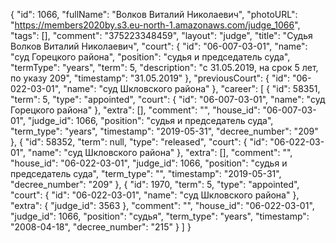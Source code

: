 {
    "id": 1066,
    "fullName": "Волков Виталий Николаевич",
    "photoURL": "https://members2020by.s3.eu-north-1.amazonaws.com/judge_1066",
    "tags": [],
    "comment": "375223348459",
    "layout": "judge",
    "title": "Судья Волков Виталий Николаевич",
    "court": {
        "id": "06-007-03-01",
        "name": "суд Горецкого района",
        "position": "судья и председатель суда",
        "termType": "years",
        "term": 5,
        "description": "c 31.05.2019, на срок 5 лет, по указу 209",
        "timestamp": "31.05.2019"
    },
    "previousCourt": {
        "id": "06-022-03-01",
        "name": "суд Шкловского района"
    },
    "career": [
        {
            "id": 58351,
            "term": 5,
            "type": "appointed",
            "court": {
                "id": "06-007-03-01",
                "name": "суд Горецкого района"
            },
            "extra": [],
            "comment": "",
            "house_id": "06-007-03-01",
            "judge_id": 1066,
            "position": "судья и председатель суда",
            "term_type": "years",
            "timestamp": "2019-05-31",
            "decree_number": "209"
        },
        {
            "id": 58352,
            "term": null,
            "type": "released",
            "court": {
                "id": "06-022-03-01",
                "name": "суд Шкловского района"
            },
            "extra": [],
            "comment": "",
            "house_id": "06-022-03-01",
            "judge_id": 1066,
            "position": "судья и председатель суда",
            "term_type": "",
            "timestamp": "2019-05-31",
            "decree_number": "209"
        },
        {
            "id": 1970,
            "term": 5,
            "type": "appointed",
            "court": {
                "id": "06-022-03-01",
                "name": "суд Шкловского района"
            },
            "extra": {
                "judge_id": 3563
            },
            "comment": "",
            "house_id": "06-022-03-01",
            "judge_id": 1066,
            "position": "судья",
            "term_type": "years",
            "timestamp": "2008-04-18",
            "decree_number": "215"
        }
    ]
}